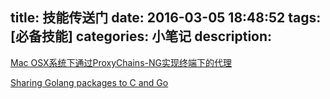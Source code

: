 title: 技能传送门
date: 2016-03-05 18:48:52
tags: [必备技能]
categories: 小笔记
description: 
---

[Mac OSX系统下通过ProxyChains-NG实现终端下的代理](http://huifeng.me/2015/08/23/ProxyChains-NG-4-OSX-Setting/)

[Sharing Golang packages to C and Go](http://blog.ralch.com/tutorial/golang-sharing-libraries/)
